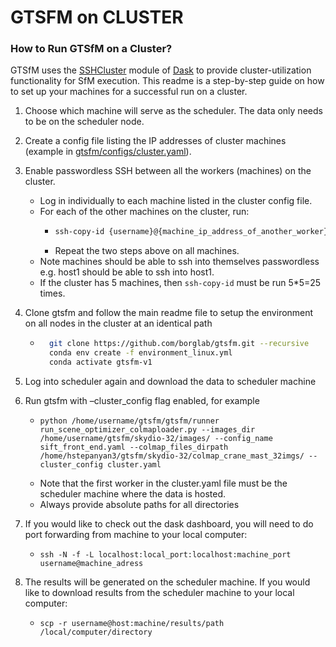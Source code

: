 # GTSFM on CLUSTER

### How to Run GTSfM on a Cluster?

GTSfM uses the [SSHCluster](https://docs.dask.org/en/stable/deploying-ssh.html#dask.distributed.SSHCluster) module of [Dask](https://distributed.dask.org/en/stable/) to provide cluster-utilization functionality for SfM execution. This readme is a step-by-step guide on how to set up your machines for a successful run on a cluster.

1. Choose which machine will serve as the scheduler. The data only needs to be on the scheduler node.
2. Create a config file listing the IP addresses of cluster machines (example in [gtsfm/configs/cluster.yaml](https://github.com/borglab/gtsfm/blob/master/gtsfm/configs/cluster.yaml)).
3. Enable passwordless SSH between all the workers (machines) on the cluster.
    - Log in individually to each machine listed in the cluster config file.
    - For each of the other machines on the cluster, run:
        * ```bash 
          ssh-copy-id {username}@{machine_ip_address_of_another_worker}
          ```
        * Repeat the two steps above on all machines.
    - Note machines should be able to ssh into themselves passwordless e.g. host1 should be able to ssh into host1.
    - If the cluster has 5 machines, then `ssh-copy-id` must be run 5*5=25 times.
4. Clone gtsfm and follow the main readme file to setup the environment on all nodes in the cluster at an identical path
    - ```bash
        git clone https://github.com/borglab/gtsfm.git --recursive
        conda env create -f environment_linux.yml
        conda activate gtsfm-v1
      ```
5. Log into scheduler again and download the data to scheduler machine

6. Run gtsfm with –cluster_config flag enabled, for example
    - ```
      python /home/username/gtsfm/gtsfm/runner run_scene_optimizer_colmaploader.py --images_dir /home/username/gtsfm/skydio-32/images/ --config_name sift_front_end.yaml --colmap_files_dirpath /home/hstepanyan3/gtsfm/skydio-32/colmap_crane_mast_32imgs/ --cluster_config cluster.yaml
      ```
    - Note that the first worker in the cluster.yaml file must be the scheduler machine where the data is hosted.
    - Always provide absolute paths for all directories
7. If you would like to check out the dask dashboard, you will need to do port forwarding from machine to your local computer:
    - ```
      ssh -N -f -L localhost:local_port:localhost:machine_port username@machine_adress
      ```

8. The results will be generated on the scheduler machine. If you would like to download results from the scheduler machine to your local computer:
    - ```
      scp -r username@host:machine/results/path /local/computer/directory
      ```
